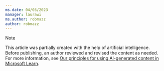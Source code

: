 ```yaml
---
ms.date: 04/03/2023
manager: laurawi
ms.author: robmazz
author: robmazz
---
```


> [!NOTE]
> This article was partially created with the help of artificial intelligence. Before publishing, an author reviewed and revised the content as needed. For more information, see [Our principles for using AI-generated content in Microsoft Learn](/azure/principles-for-ai-generated-content).
